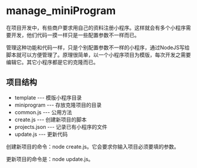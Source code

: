 # manage_miniProgram
在项目开发中，有些商户要求用自己的资料注册小程序。这样就会有多个小程序需要开发，他们代码一摸一样只是一些配置参数不一样而已。

管理这种功能和代码一样，只是个别配置参数不一样的小程序，通过NodeJS写给脚本就可以方便管理了。原理很简单，以一个小程序项目为模版，每次开发之需要编辑它。其它小程序都是它的克隆而已。

## 项目结构

- template --- 模版小程序目录
- miniprogram --- 存放克隆项目的目录
- common.js --- 公用方法
- create.js --- 创建新项目的脚本
- projects.json --- 记录已有小程序的文件
- update.js --- 更新代码

创建新项目的命令：node create.js。它会要求你输入项目必须要填的参数。

更新项目的命令是：node update.js。

